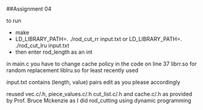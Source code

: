 ##Assignment 04

to run 
- make
- LD_LIBRARY_PATH=. ./rod_cut_rr input.txt or LD_LIBRARY_PATH=. ./rod_cut_lru input.txt
- then enter rod_length as an int

in main.c you have to change cache policy in the code on line 37 
librr.so for random replacement
liblru.so for least recently used

input.txt contains (length, value) pairs edit as you please accordingly

reused vec.c/.h, piece_values.c/.h cut_list.c/.h and cache.c/.h as provided by Prof. Bruce Mckenzie as I did rod_cutting using dynamic programming
